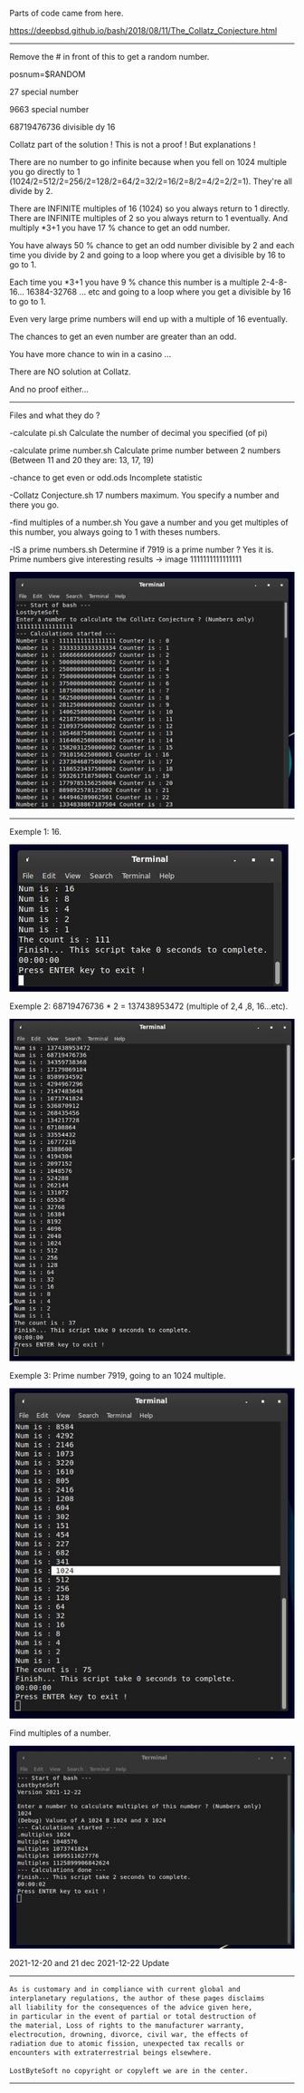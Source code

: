 Parts of code came from here.

https://deepbsd.github.io/bash/2018/08/11/The_Collatz_Conjecture.html

--------------------------------------------------------------------

Remove the # in front of this to get a random number.

posnum=$RANDOM
  	
27 special number

9663 special number

68719476736 divisible dy 16

Collatz part of the solution ! This is not a proof ! But explanations !
  	
There are no number to go infinite because when you fell on 1024 multiple
you go directly to 1 (1024/2=512/2=256/2=128/2=64/2=32/2=16/2=8/2=4/2=2/2=1).
They're all divide by 2.

There are INFINITE multiples of 16 (1024) so you always return to 1 directly.
There are INFINITE multiples of 2 so you always return to 1 eventually.
And multiply *3+1 you have 17 % chance to get an odd number.
	
You have always 50 % chance to get an odd number divisible by 2 and each time
you divide by 2 and going to a loop where you get a divisible by 16 to go to 1.
	
Each time you *3+1 you have 9 % chance this number is a multiple 2-4-8-16...
16384-32768 ... etc and going to a loop where you get a divisible by 16 to go to 1.

Even very large prime numbers will end up with a multiple of 16 eventually.

The chances to get an even number are greater than an odd.
	
You have more chance to win in a casino ...

There are NO solution at Collatz.

And no proof either...

--------------------------------------------------------------------

Files and what they do ?

-calculate pi.sh
	Calculate the number of decimal you specified (of pi)

-calculate prime number.sh
	Calculate prime number between 2 numbers
	(Between 11 and 20 they are: 13, 17, 19)

-chance to get even or odd.ods
	Incomplete statistic

-Collatz Conjecture.sh
	17 numbers maximum.
	You specify a number and there you go.

-find multiples of a number.sh
	You gave a number and you get multiples of this number, you always going to 1 with theses numbers.

-IS a prime numbers.sh
	Determine if 7919 is a prime number ? Yes it is.
	Prime numbers give interesting results -> image 1111111111111111
	
![Screenshot](1111111111111111.jpg)

--------------------------------------------------------------------
 
Exemple 1: 16.

![Screenshot](16.jpg)
  	
Exemple 2: 68719476736 * 2 = 137438953472 (multiple of 2,4 ,8, 16...etc).

![Screenshot](1024.jpg)
  	
Exemple 3: Prime number 7919, going to an 1024 multiple.

![Screenshot](7919.jpg)

Find multiples of a number.

![Screenshot](mult.jpg)

2021-12-20 and 21 dec
2021-12-22 Update

--------------------------------------------------------------------


	As is customary and in compliance with current global and
	interplanetary regulations, the author of these pages disclaims
	all liability for the consequences of the advice given here,
	in particular in the event of partial or total destruction of
	the material, Loss of rights to the manufacturer warranty,
	electrocution, drowning, divorce, civil war, the effects of
	radiation due to atomic fission, unexpected tax recalls or
	encounters with extraterrestrial beings elsewhere.
	
	LostByteSoft no copyright or copyleft we are in the center.
	
--------------------------------------------------------------------

